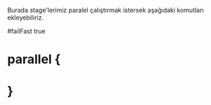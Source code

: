 Burada stage'lerimiz paralel çalıştırmak istersek aşağıdaki komutları ekleyebiliriz.

#failFast true
#         parallel {
#          }
